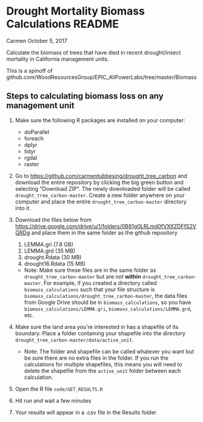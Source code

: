 Drought Mortality Biomass Calculations README
================
Carmen
October 5, 2017

Calculate the biomass of trees that have died in recent drought/insect mortality in California management units.

This is a spinoff of github.com/WoodResourcesGroup/EPIC\_AllPowerLabs/tree/master/Biomass

Steps to calculating biomass loss on any management unit
--------------------------------------------------------

1.  Make sure the following R packages are installed on your computer:
    -   doParallel
    -   foreach
    -   dplyr
    -   tidyr
    -   rgdal
    -   raster

2.  Go to <https://github.com/carmentubbesing/drought_tree_carbon> and download the entire repository by clicking the big green button and selecting "Download ZIP". The newly downloaded folder will be called `drought_tree_carbon-master`. Create a new folder anywhere on your computer and place the entire `drought_tree_carbon-master` directory into it. 

3.  Download the files below from <https://drive.google.com/drive/u/1/folders/0B81g0LRLmd0fVXlfZDFfS2VQRDg> and place them in the same folder as the github repository
    1.  LEMMA.gri (7.8 GB)
    2.  LEMMA.grd (35 MB)
    3.  drought.Rdata (30 MB)
    4.  drought16.Rdata (15 MB)

    -   Note: Make sure these files are in the same folder as `drought_tree_carbon-master` but are *not* **within** `drought_tree_carbon-master`. For example, if you created a directory called `biomass_calculations` such that your file structure is `biomass_calculations/drought_tree_carbon-master`, the data files from Google Drive should be in `biomass_calculations`, so you have `biomass_calculations/LEMMA.gri`, `biomass_calculations/LEMMA.grd`, etc.

4.  Make sure the land area you're interested in has a shapefile of its boundary. Place a folder containing your shapefile into the directory `drought_tree_carbon-master/data/active_unit`.
    -   Note: The folder and shapefile can be called whatever you want but be sure there are no extra files in the folder. If you run the calculations for multiple shapefiles, this means you will need to delete the shapefile from the `active_unit` folder between each calculation.

5.  Open the R file `code/GET_RESULTS.R`

6.  Hit run and wait a few minutes

7.  Your results will appear in a .csv file in the Results folder
